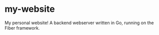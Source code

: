 # my-website
My personal website! A backend webserver written in Go, running on the Fiber framework.